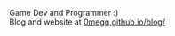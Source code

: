 Game Dev and Programmer :)  
Blog and website at [0megq.github.io/blog/](https://0megq.github.io/blog/)
